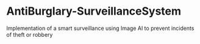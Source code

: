 # AntiBurglary-SurveillanceSystem
Implementation of a smart surveillance using Image AI to prevent incidents of theft or robbery
